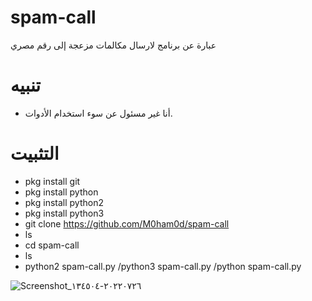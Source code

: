 # spam-call
عبارة عن برنامج لارسال مكالمات مزعجة إلى رقم مصري

# تنبيه
* أنا غير مسئول عن سوء استخدام الأدوات.
  
# التثبيت
* pkg install git
* pkg install python
* pkg install python2
* pkg install python3
* git clone https://github.com/M0ham0d/spam-call
* ls
* cd spam-call
* ls
* python2 spam-call.py /python3 spam-call.py /python spam-call.py

![Screenshot_٢٠٢٢٠٧٢٦-١٣٤٥٠٤](https://user-images.githubusercontent.com/110033240/180998810-5cc666f3-ab02-4a79-b295-ee51baff1f78.jpg)
